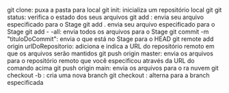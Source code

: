 git clone: puxa a pasta para local
git init: inicializa um repositório local git
git status: verifica o estado dos seus arquivos
git add <nomeDoArquivo>: envia seu arquivo especificado para o Stage
git add . <ponto> envia seu arquivo especificado para o Stage
git add - -all: envia todos os arquivos para o Stage
git commit -m "tituloDoCommit": envia o que está no Stage para o HEAD
git remote add origin urlDoRepositorio: adiciona e indica a URL do repositório remoto em que os arquivos serão mantidos
git push origin master: envia os arquivos para o repositório remoto que você especificou através da URL do comando acima
git push origin main: envia os arquivos para o ra nuvem
git checkout -b <nomeDaBranch>: cria uma nova branch
git checkout <nomeDaBranch>: alterna para a branch especificada